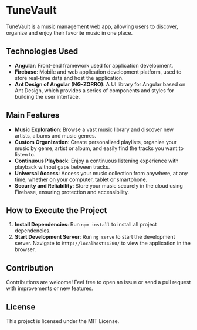 # TuneVault

TuneVault is a music management web app, allowing users to discover, organize and enjoy their favorite music in one place.

## Technologies Used

- **Angular**: Front-end framework used for application development.
- **Firebase**: Mobile and web application development platform, used to store real-time data and host the application.
- **Ant Design of Angular (NG-ZORRO)**: A UI library for Angular based on Ant Design, which provides a series of components and styles for building the user interface.

## Main Features

- **Music Exploration**: Browse a vast music library and discover new artists, albums and music genres.
- **Custom Organization**: Create personalized playlists, organize your music by genre, artist or album, and easily find the tracks you want to listen to.
- **Continuous Playback**: Enjoy a continuous listening experience with playback without gaps between tracks.
- **Universal Access**: Access your music collection from anywhere, at any time, whether on your computer, tablet or smartphone.
- **Security and Reliability**: Store your music securely in the cloud using Firebase, ensuring protection and accessibility.

## How to Execute the Project

1. **Install Dependencies**: Run `npm install` to install all project dependencies.
2. **Start Development Server**: Run `ng serve` to start the development server. Navigate to `http://localhost:4200/` to view the application in the browser.

## Contribution

Contributions are welcome! Feel free to open an issue or send a pull request with improvements or new features.

## License

This project is licensed under the MIT License.
